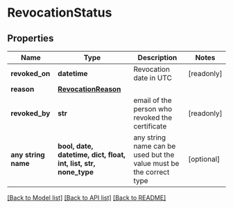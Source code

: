 # RevocationStatus


## Properties
Name | Type | Description | Notes
------------ | ------------- | ------------- | -------------
**revoked_on** | **datetime** | Revocation date in UTC | [readonly] 
**reason** | [**RevocationReason**](RevocationReason.md) |  | 
**revoked_by** | **str** | email of the person who revoked the certificate | [readonly] 
**any string name** | **bool, date, datetime, dict, float, int, list, str, none_type** | any string name can be used but the value must be the correct type | [optional]

[[Back to Model list]](../README.md#documentation-for-models) [[Back to API list]](../README.md#documentation-for-api-endpoints) [[Back to README]](../README.md)


